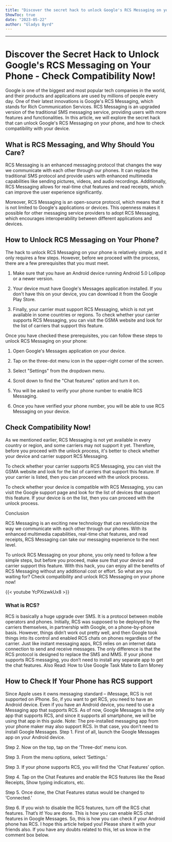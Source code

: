 ```yaml
---
title: "Discover the secret hack to unlock Google's RCS Messaging on your phone - Check compatibility now!"
ShowToc: true 
date: "2023-05-22"
author: "Gladys Byrd"
---
```

*****
# Discover the Secret Hack to Unlock Google's RCS Messaging on Your Phone - Check Compatibility Now!

Google is one of the biggest and most popular tech companies in the world, and their products and applications are used by millions of people every day. One of their latest innovations is Google's RCS Messaging, which stands for Rich Communication Services. RCS Messaging is an upgraded version of the traditional SMS messaging service, providing users with more features and functionalities. In this article, we will explore the secret hack that can unlock Google's RCS Messaging on your phone, and how to check compatibility with your device.

## What is RCS Messaging, and Why Should You Care?

RCS Messaging is an enhanced messaging protocol that changes the way we communicate with each other through our phones. It can replace the traditional SMS protocol and provide users with enhanced multimedia capabilities like sending pictures, videos, and audio recordings. Additionally, RCS Messaging allows for real-time chat features and read receipts, which can improve the user experience significantly.

Moreover, RCS Messaging is an open-source protocol, which means that it is not limited to Google's applications or devices. This openness makes it possible for other messaging service providers to adopt RCS Messaging, which encourages interoperability between different applications and devices.

## How to Unlock RCS Messaging on Your Phone?

The hack to unlock RCS Messaging on your phone is relatively simple, and it only requires a few steps. However, before we proceed with the process, there are a few prerequisites that you must meet.

1. Make sure that you have an Android device running Android 5.0 Lollipop or a newer version.

2. Your device must have Google's Messages application installed. If you don't have this on your device, you can download it from the Google Play Store.

3. Finally, your carrier must support RCS Messaging, which is not yet available in some countries or regions. To check whether your carrier supports RCS Messaging, you can visit the GSMA website and look for the list of carriers that support this feature.

Once you have checked these prerequisites, you can follow these steps to unlock RCS Messaging on your phone:

1. Open Google's Messages application on your device.

2. Tap on the three-dot menu icon in the upper-right corner of the screen.

3. Select "Settings" from the dropdown menu.

4. Scroll down to find the "Chat features" option and turn it on.

5. You will be asked to verify your phone number to enable RCS Messaging.

6. Once you have verified your phone number, you will be able to use RCS Messaging on your device.

## Check Compatibility Now!

As we mentioned earlier, RCS Messaging is not yet available in every country or region, and some carriers may not support it yet. Therefore, before you proceed with the unlock process, it's better to check whether your device and carrier support RCS Messaging.

To check whether your carrier supports RCS Messaging, you can visit the GSMA website and look for the list of carriers that support this feature. If your carrier is listed, then you can proceed with the unlock process.

To check whether your device is compatible with RCS Messaging, you can visit the Google support page and look for the list of devices that support this feature. If your device is on the list, then you can proceed with the unlock process.

Conclusion

RCS Messaging is an exciting new technology that can revolutionize the way we communicate with each other through our phones. With its enhanced multimedia capabilities, real-time chat features, and read receipts, RCS Messaging can take our messaging experience to the next level.

To unlock RCS Messaging on your phone, you only need to follow a few simple steps, but before you proceed, make sure that your device and carrier support this feature. With this hack, you can enjoy all the benefits of RCS Messaging without any additional cost or effort. So what are you waiting for? Check compatibility and unlock RCS Messaging on your phone now!

{{< youtube YcPXizwkUx8 >}} 



### What is RCS?


RCS is basically a huge upgrade over SMS. It is a protocol between mobile operators and phones. Initially, RCS was supposed to be deployed by the carriers themselves, in partnership with Google, on a phone-by-phone basis.
However, things didn’t work out pretty well, and then Google took things into its control and enabled RCS chats on phones regardless of the carrier.
Just like instant messaging apps, RCS relies on an internet data connection to send and receive messages. The only difference is that the RCS protocol is designed to replace the SMS and MMS.
If your phone supports RCS messaging, you don’t need to install any separate app to get the chat features.
Also Read: How to Use Google Task Mate to Earn Money

 
## How to Check If Your Phone has RCS support


Since Apple uses it owns messaging standard – iMessage, RCS is not supported on iPhone. So, if you want to get RCS, you need to have an Android device. Even if you have an Android device, you need to use a Messaging app that supports RCS.
As of now, Google Messages is the only app that supports RCS, and since it supports all smartphone, we will be using that app in this guide.
Note: The pre-installed messaging app from your phone maker may also support RCS. In that case, you don’t need to install Google Messages.
Step 1. First of all, launch the Google Messages app on your Android device.

Step 2. Now on the top, tap on the ‘Three-dot’ menu icon.

Step 3. From the menu options, select ‘Settings.’

Step 3. If your phone supports RCS, you will find the ‘Chat Features’ option.

Step 4. Tap on the Chat Features and enable the RCS features like the Read Receipts, Show typing indicators, etc.

Step 5. Once done, the Chat Features status would be changed to ‘Connected.’

Step 6. If you wish to disable the RCS features, turn off the RCS chat features.
That’s it! You are done. This is how you can enable RCS chat features in Google Messages.
So, this is how you can check if your Android phone has RCS. I hope this article helped you! Please share it with your friends also. If you have any doubts related to this, let us know in the comment box below.




